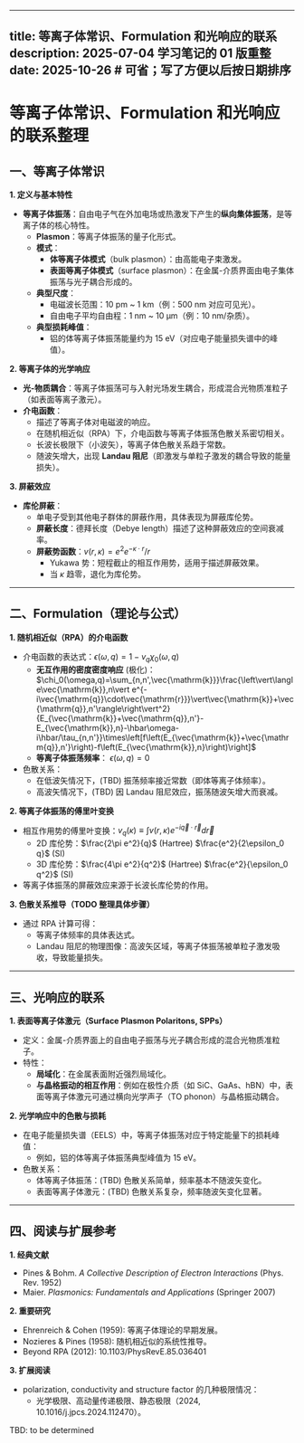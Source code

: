 
---
title: 等离子体常识、Formulation 和光响应的联系  
description: 2025-07-04 学习笔记的 01 版重整  
date: 2025-10-26           # 可省；写了方便以后按日期排序  
---

# 等离子体常识、Formulation 和光响应的联系整理

## 一、等离子体常识

**1. 定义与基本特性**
- **等离子体振荡**：自由电子气在外加电场或热激发下产生的**纵向集体振荡**，是等离子体的核心特性。
    - **Plasmon**：等离子体振荡的量子化形式。
    - **模式**：
        - **体等离子体模式**（bulk plasmon）：由高能电子束激发。
        - **表面等离子体模式**（surface plasmon）：在金属-介质界面由电子集体振荡与光子耦合形成的。
    - **典型尺度**：
        - 电磁波长范围：10 pm ~ 1 km（例：500 nm 对应可见光）。
        - 自由电子平均自由程：1 nm ~ 10 μm（例：10 nm/杂质）。
    - **典型损耗峰值**：
        - 铝的体等离子体振荡能量约为 15 eV（对应电子能量损失谱中的峰值）。

**2. 等离子体的光学响应**
- **光-物质耦合**：等离子体振荡可与入射光场发生耦合，形成混合光物质准粒子（如表面等离子激元）。
- **介电函数**：
    - 描述了等离子体对电磁波的响应。
    - 在随机相近似（RPA）下，介电函数与等离子体振荡色散关系密切相关。
    - 长波长极限下（小波矢），等离子体色散关系趋于常数。
    - 随波矢增大，出现 **Landau 阻尼**（即激发与单粒子激发的耦合导致的能量损失）。

**3. 屏蔽效应**
- **库伦屏蔽**：
    - 单电子受到其他电子群体的屏蔽作用，具体表现为屏蔽库伦势。
    - **屏蔽长度**：德拜长度（Debye length）描述了这种屏蔽效应的空间衰减率。
    - **屏蔽势函数**：$v(r,\kappa)=e^2 e^{-\kappa\cdot r}/r$
        - Yukawa 势：短程截止的相互作用势，适用于描述屏蔽效果。
        - 当 $\kappa$ 趋零，退化为库伦势。

---

## 二、Formulation（理论与公式）

**1. 随机相近似（RPA）的介电函数**
- 介电函数的表达式：$\epsilon (\omega,q) = 1 - v_q\chi_0(\omega,q)$  
    - **无互作用的密度密度响应** (极化)：$\chi_0(\omega,q)=\sum_{n,n',\vec{\mathrm{k}}}\frac{\left\vert\langle\vec{\mathrm{k}},n\vert e^{-i\vec{\mathrm{q}}\cdot\vec{\mathrm{r}}}\vert\vec{\mathrm{k}}+\vec{\mathrm{q}},n'\rangle\right\vert^2}{E_{\vec{\mathrm{k}}+\vec{\mathrm{q}},n'}-E_{\vec{\mathrm{k}},n}-\hbar\omega-i\hbar/\tau_{n,n'}}\times\left[f\left(E_{\vec{\mathrm{k}}+\vec{\mathrm{q}},n'}\right)-f\left(E_{\vec{\mathrm{k}},n}\right)\right]$  
    - **等离子体振荡频率**： $\epsilon (\omega,q) = 0$ 
- 色散关系：
    - 在低波矢情况下，(TBD) 振荡频率接近常数（即体等离子体频率）。
    - 高波矢情况下，(TBD) 因 Landau 阻尼效应，振荡随波矢增大而衰减。

**2. 等离子体振荡的傅里叶变换**
- 相互作用势的傅里叶变换：$v_q(\kappa)\equiv\int v(r,\kappa) e^{-i\vec{q}\cdot\vec{r}} d\vec{r}$
    - 2D 库伦势：$\frac{2\pi e^2}{q}$ (Hartree) $\frac{e^2}{2\epsilon_0 q}$ (SI) 
    - 3D 库伦势：$\frac{4\pi e^2}{q^2}$ (Hartree) $\frac{e^2}{\epsilon_0 q^2}$ (SI) 
- 等离子体振荡的屏蔽效应来源于长波长库伦势的作用。

**3. 色散关系推导（TODO 整理具体步骤）**
- 通过 RPA 计算可得：
    - 等离子体频率的具体表达式。
    - Landau 阻尼的物理图像：高波矢区域，等离子体振荡被单粒子激发吸收，导致能量损失。

---

## 三、光响应的联系

**1. 表面等离子体激元（Surface Plasmon Polaritons, SPPs）**
- 定义：金属-介质界面上的自由电子振荡与光子耦合形成的混合光物质准粒子。
- 特性：
    - **局域化**：在金属表面附近强烈局域化。
    - **与晶格振动的相互作用**：例如在极性介质（如 SiC、GaAs、hBN）中，表面等离子体激元可通过横向光学声子（TO phonon）与晶格振动耦合。

**2. 光学响应中的色散与损耗**
- 在电子能量损失谱（EELS）中，等离子体振荡对应于特定能量下的损耗峰值：
    - 例如，铝的体等离子体振荡典型峰值为 15 eV。
- 色散关系：
    - 体等离子体振荡：(TBD) 色散关系简单，频率基本不随波矢变化。
    - 表面等离子体激元：(TBD) 色散关系复杂，频率随波矢变化显著。

---

## 四、阅读与扩展参考

**1. 经典文献**
- Pines & Bohm. *A Collective Description of Electron Interactions* (Phys. Rev. 1952)
- Maier. *Plasmonics: Fundamentals and Applications* (Springer 2007)

**2. 重要研究**
- Ehrenreich & Cohen (1959): 等离子体理论的早期发展。
- Nozieres & Pines (1958): 随机相近似的系统性推导。
- Beyond RPA (2012): 10.1103/PhysRevE.85.036401

**3. 扩展阅读**
- polarization, conductivity and structure factor 的几种极限情况：
    - 光学极限、高动量传递极限、静态极限（2024, 10.1016/j.jpcs.2024.112470）。

TBD: to be determined

<!-- 可选：告诉 MathJax 我们要用 $...$ 做行内定界符 -->
<script>
  window.MathJax = {
    tex: {inlineMath: [['$', '$'], ['\\(', '\\)']]}
  };
</script>

<!-- 真正加载 MathJax v3（官方 CDN） -->
<script id="MathJax-script" async
  src="https://cdn.jsdelivr.net/npm/mathjax@3/es5/tex-mml-chtml.js">
</script>
